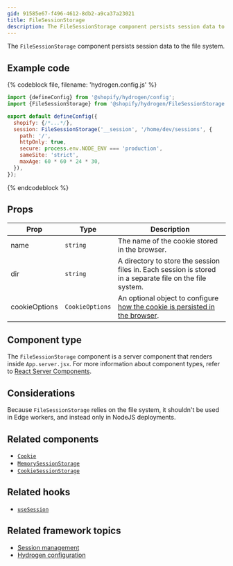```yaml
---
gid: 91585e67-f496-4612-8db2-a9ca37a23021
title: FileSessionStorage
description: The FileSessionStorage component persists session data to the file system.
---
```


The `FileSessionStorage` component persists session data to the file system.

## Example code

{% codeblock file, filename: 'hydrogen.config.js' %}

```jsx
import {defineConfig} from '@shopify/hydrogen/config';
import {FileSessionStorage} from '@shopify/hydrogen/FileSessionStorage';

export default defineConfig({
  shopify: {/*...*/},
  session: FileSessionStorage('__session', '/home/dev/sessions', {
    path: '/',
    httpOnly: true,
    secure: process.env.NODE_ENV === 'production',
    sameSite: 'strict',
    maxAge: 60 * 60 * 24 * 30,
  }),
});
```

{% endcodeblock %}

## Props

| Prop          | Type                       | Description                                                                                                                             |
| ------------- | -------------------------- | --------------------------------------------------------------------------------------------------------------------------------------- |
| name          | <code>string</code>        | The name of the cookie stored in the browser.                                                                                           |
| dir           | <code>string</code>        | A directory to store the session files in. Each session is stored in a separate file on the file system.                                |
| cookieOptions | <code>CookieOptions</code> | An optional object to configure [how the cookie is persisted in the browser](/api/hydrogen/components/framework/cookie#cookie-options). |

## Component type

The `FileSessionStorage` component is a server component that renders inside `App.server.jsx`. For more information about component types, refer to [React Server Components](https://shopify.dev/custom-storefronts/hydrogen/react-server-components).

## Considerations

Because `FileSessionStorage` relies on the file system, it shouldn't be used in Edge workers, and instead only in NodeJS deployments.

## Related components

- [`Cookie`](https://shopify.dev/api/hydrogen/components/framework/cookie)
- [`MemorySessionStorage`](https://shopify.dev/api/hydrogen/components/framework/memorysessionstorage)
- [`CookieSessionStorage`](https://shopify.dev/api/hydrogen/components/framework/cookiesessionstorage)

## Related hooks

- [`useSession`](https://shopify.dev/api/hydrogen/hooks/framework/usesession)

## Related framework topics

- [Session management](https://shopify.dev/custom-storefronts/hydrogen/sessions)
- [Hydrogen configuration](https://shopify.dev/custom-storefronts/hydrogen/configuration)
